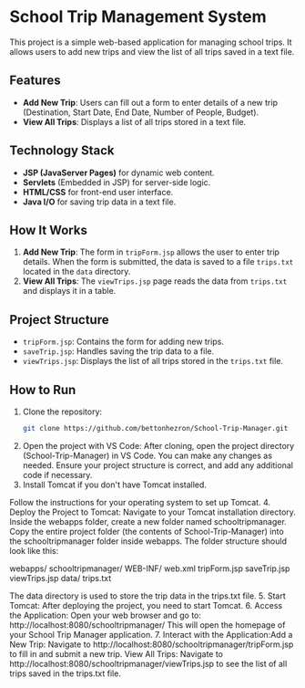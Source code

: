 # School Trip Management System

This project is a simple web-based application for managing school trips. It allows users to add new trips and view the list of all trips saved in a text file.

## Features
- **Add New Trip**: Users can fill out a form to enter details of a new trip (Destination, Start Date, End Date, Number of People, Budget).
- **View All Trips**: Displays a list of all trips stored in a text file.

## Technology Stack
- **JSP (JavaServer Pages)** for dynamic web content.
- **Servlets** (Embedded in JSP) for server-side logic.
- **HTML/CSS** for front-end user interface.
- **Java I/O** for saving trip data in a text file.

## How It Works
1. **Add New Trip**: The form in `tripForm.jsp` allows the user to enter trip details. When the form is submitted, the data is saved to a file `trips.txt` located in the `data` directory.
2. **View All Trips**: The `viewTrips.jsp` page reads the data from `trips.txt` and displays it in a table.

## Project Structure
- `tripForm.jsp`: Contains the form for adding new trips.
- `saveTrip.jsp`: Handles saving the trip data to a file.
- `viewTrips.jsp`: Displays the list of all trips stored in the `trips.txt` file.

## How to Run
1. Clone the repository:
   ```bash
   git clone https://github.com/bettonhezron/School-Trip-Manager.git
2. Open the project with VS Code:
After cloning, open the project directory (School-Trip-Manager) in VS Code.
You can make any changes as needed. Ensure your project structure is correct, and add any additional code if necessary.
3. Install Tomcat if you don't have Tomcat installed.

Follow the instructions for your operating system to set up Tomcat.
4. Deploy the Project to Tomcat:
Navigate to your Tomcat installation directory. Inside the webapps folder, create a new folder named schooltripmanager.
Copy the entire project folder (the contents of School-Trip-Manager) into the schooltripmanager folder inside webapps. The folder structure should look like this:

webapps/
  schooltripmanager/
    WEB-INF/
      web.xml
    tripForm.jsp
    saveTrip.jsp
    viewTrips.jsp
    data/
      trips.txt
      
The data directory is used to store the trip data in the trips.txt file.
5. Start Tomcat: After deploying the project, you need to start Tomcat.
6. Access the Application:  Open your web browser and go to:  http://localhost:8080/schooltripmanager/ This will open the homepage of your School Trip Manager application.
7. Interact with the Application:Add a New Trip:
Navigate to http://localhost:8080/schooltripmanager/tripForm.jsp to fill in and submit a new trip.
View All Trips:
Navigate to http://localhost:8080/schooltripmanager/viewTrips.jsp to see the list of all trips saved in the trips.txt file.
